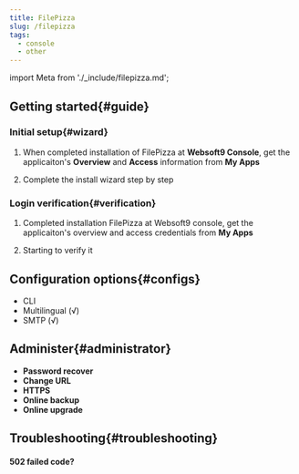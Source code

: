 ```yaml
---
title: FilePizza
slug: /filepizza
tags:
  - console
  - other
---
```


import Meta from './_include/filepizza.md';

<Meta name="meta" />

## Getting started{#guide}

### Initial setup{#wizard}

1. When completed installation of FilePizza at **Websoft9 Console**, get the applicaiton's **Overview** and **Access** information from **My Apps**  

2. Complete the install wizard step by step

### Login verification{#verification}

1. Completed installation FilePizza at Websoft9 console, get the applicaiton's overview and access credentials from **My Apps**  

2. Starting to verify it

## Configuration options{#configs}

- CLI
- Multilingual (√)
- SMTP (√)

## Administer{#administrator}

- **Password recover**
- **Change URL**
- **HTTPS**
- **Online backup**
- **Online upgrade**

## Troubleshooting{#troubleshooting}

#### 502 failed code?
